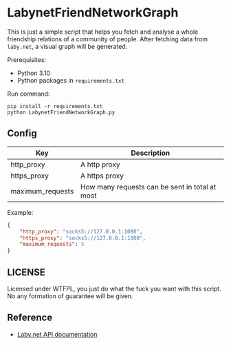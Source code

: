 # LabynetFriendNetworkGraph

This is just a simple script that helps you fetch and analyse a whole friendship relations of a community of people.
After fetching data from `laby.net`, a visual graph will be generated.

Prerequisites:

- Python 3.10
- Python packages in `requirements.txt`

Run command:
```shell
pip install -r requirements.txt
python LabynetFriendNetworkGraph.py
```

## Config

| Key              | Description                                    |
|------------------|------------------------------------------------|
| http_proxy       | A http proxy                                   |
| https_proxy      | A https proxy                                  |
| maximum_requests | How many requests can be sent in total at most |


Example:

```json
{
    "http_proxy": "socks5://127.0.0.1:1080",
    "https_proxy": "socks5://127.0.0.1:1080",
    "maximum_requests": 5
}
```

## LICENSE

Licensed under WTFPL, you just do what the fuck you want with this script. No any formation of guarantee will be given.

## Reference

- [Laby.net API documentation](https://laby.net/api/docs)
